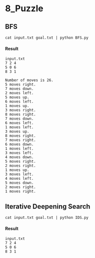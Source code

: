 # 8_Puzzle

## BFS
```
cat input.txt goal.txt | python BFS.py
```
#### Result
```
input.txt
7 2 4
5 0 6
8 3 1

Number of moves is 26.
5 moves right.
7 moves down.
2 moves left.
5 moves up.
6 moves left.
1 moves up.
3 moves right.
8 moves right.
7 moves down.
6 moves left.
1 moves left.
3 moves up.
8 moves right.
7 moves right.
6 moves down.
1 moves left.
3 moves left.
4 moves down.
5 moves right.
2 moves right.
1 moves up.
3 moves left.
4 moves left.
5 moves down.
2 moves right.
1 moves right.
```

## Iterative Deepening Search
```
cat input.txt goal.txt | python IDS.py
```
#### Result
```
input.txt
7 2 4
5 0 6
8 3 1

```